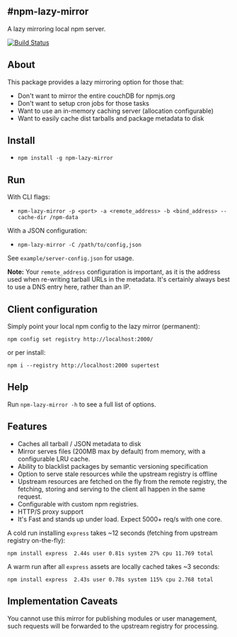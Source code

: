 #npm-lazy-mirror
---

A lazy mirroring local npm server.

[![Build Status](https://travis-ci.org/ActiveState/npm-lazy-mirror.svg?branch=master)](https://travis-ci.org/ActiveState/npm-lazy-mirror)

## About

This package provides a lazy mirroring option for those that:

  * Don't want to mirror the entire couchDB for npmjs.org
  * Don't want to setup cron jobs for those tasks
  * Want to use an in-memory caching server (allocation configurable)
  * Want to easily cache dist tarballs and package metadata to disk

## Install

  * `npm install -g npm-lazy-mirror`

## Run

With CLI flags:

  * `npm-lazy-mirror -p <port> -a <remote_address> -b <bind_address> --cache-dir /npm-data`

With a JSON configuration:

  * `npm-lazy-mirror -C /path/to/config,json`

  See `example/server-config.json` for usage.

**Note:** Your `remote_address` configuration is important, as it is the address used when re-writing
tarball URLs in the metadata. It's certainly always best to use a DNS entry here,
rather than an IP.

## Client configuration

Simply point your local npm config to the lazy mirror (permanent):

    npm config set registry http://localhost:2000/

or per install:

    npm i --registry http://localhost:2000 supertest

## Help

Run `npm-lazy-mirror -h` to see a full list of options.

## Features

  * Caches all tarball / JSON metadata to disk
  * Mirror serves files (200MB max by default) from memory, with a configurable LRU cache.
  * Ability to blacklist packages by semantic versioning specification
  * Option to serve stale resources while the upstream registry is offline
  * Upstream resources are fetched on the fly from the remote registry, the fetching, storing and serving to the client all happen in the same request.
  * Configurable with custom npm registries.
  * HTTP/S proxy support
  * It's Fast and stands up under load. Expect 5000+ req/s with one core.

A cold run installing `express` takes ~12 seconds (fetching from upstream registry on-the-fly):

    npm install express  2.44s user 0.81s system 27% cpu 11.769 total

A warm run after all `express` assets are locally cached takes ~3 seconds:

    npm install express  2.43s user 0.78s system 115% cpu 2.768 total

## Implementation Caveats

You cannot use this mirror for publishing modules or user management, such
requests will be forwarded to the upstream registry for processing.
